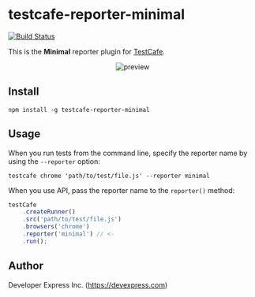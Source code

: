 # testcafe-reporter-minimal
[![Build Status](https://travis-ci.org/DevExpress/testcafe-reporter-minimal.svg)](https://travis-ci.org/DevExpress/testcafe-reporter-minimal)

This is the **Minimal** reporter plugin for [TestCafe](http://devexpress.github.io/testcafe).

<p align="center">
    <img src="https://raw.github.com/DevExpress/testcafe-reporter-minimal/master/media/preview.png" alt="preview" />
</p>

## Install

```
npm install -g testcafe-reporter-minimal
```

## Usage

When you run tests from the command line, specify the reporter name by using the `--reporter` option:

```
testcafe chrome 'path/to/test/file.js' --reporter minimal
```


When you use API, pass the reporter name to the `reporter()` method:

```js
testCafe
    .createRunner()
    .src('path/to/test/file.js')
    .browsers('chrome')
    .reporter('minimal') // <-
    .run();
```

## Author
Developer Express Inc. (https://devexpress.com)
